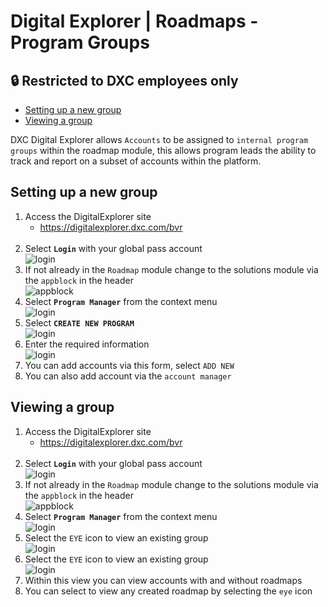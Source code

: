 # Digital Explorer | Roadmaps - Program Groups

## :lock: Restricted to DXC employees only

- [Setting up a new group](#section1)
- [Viewing a group](#section2)


DXC Digital Explorer allows `Accounts` to be assigned to `internal program groups` within the roadmap module, this allows program leads the ability to track and report on a subset of accounts within the platform.

## <a name='section1`'></a>Setting up a new group

1. Access the DigitalExplorer site
     - https://digitalexplorer.dxc.com/bvr
     <br>
1. Select **`Login`**  with your global pass account 
    <br>![login](images/login.png)
 1. If not already in the `Roadmap` module change to the solutions module via the `appblock` in the header
    <br>![appblock](images/appblock.png)
1. Select **`Program Manager`** from the context menu
    <br>![login](images/groups1.png)
1. Select **`CREATE NEW PROGRAM`** 
    <br>![login](images/groups2.png)
1. Enter the required information
    <br>![login](images/groups3.png)
1. You can add accounts via this form, select `ADD NEW` 
1. You can also add account via the `account manager`

## <a name='section2`'></a>Viewing a group

1. Access the DigitalExplorer site
     - https://digitalexplorer.dxc.com/bvr
     <br>
1. Select **`Login`**  with your global pass account 
    <br>![login](images/login.png)
 1. If not already in the `Roadmap` module change to the solutions module via the `appblock` in the header
    <br>![appblock](images/appblock.png)
1. Select **`Program Manager`** from the context menu
    <br>![login](images/groups1.png)
1. Select the `EYE` icon to view an existing group
    <br>![login](images/groups5.png)
1. Select the `EYE` icon to view an existing group
    <br>![login](images/groups6.png)
1. Within this view you can view accounts with and without roadmaps
1. You can select to view any created roadmap by selecting the `eye` icon


